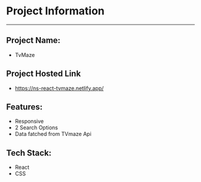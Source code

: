 # Project Information
---------------------- 
## Project Name:
* TvMaze

## Project Hosted Link
* https://ns-react-tvmaze.netlify.app/

## Features: 
* Responsive
* 2 Search Options
* Data fatched from TVmaze Api

## Tech Stack: 
* React
* CSS




